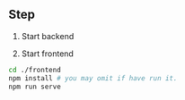 ## Step
1. Start backend

2. Start frontend

```bash
cd ./frontend
npm install # you may omit if have run it.
npm run serve
```